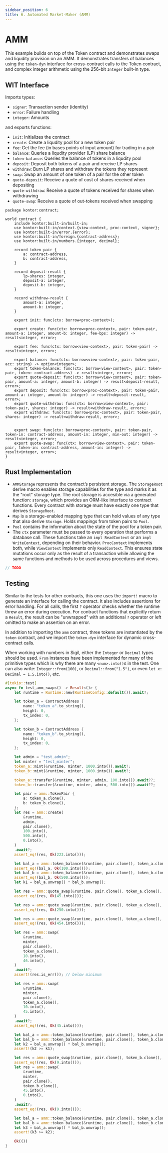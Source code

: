 ```yaml
---
sidebar_position: 6
title: 6. Automated Market-Maker (AMM)
---
```


# AMM
This example builds on top of the Token contract and demonstrates swaps and liqudity provision on an AMM. It demonstrates transfers of balances using the `token-dyn` interface for cross-contract calls to the Token contract, and complex integer arithmetic using the 256-bit `Integer` built-in type.

## WIT Interface
Imports types:
- `signer`: Transaction sender (identity)
- `error`: Failure handling
- `integer`: Amounts

and exports functions:
- `init`: Initializes the contract
- `create`: Create a liqudity pool for a new token pair
- `fee`: Get the fee (in bases points of input amount) for trading in a pair
- `balance`: Queries a liqudity provider (LP) share balance
- `token-balance`: Queries the balance of tokens in a liqudity pool
- `deposit`: Deposit both tokens of a pair and receive LP shares
- `withdraw`: Burn LP shares and withdraw the tokens they represent
- `swap`: Swap an amount of one token of a pair for the other token
- `quote-deposit`: Receive a quote of cost of shares received when depositing
- `quote-withdraw`: Receive a quote of tokens received for shares when withdrawing
- `quote-swap`: Receive a quote of out-tokens received when swapping

```wit
package kontor:contract;

world contract {
    include kontor:built-in/built-in;
    use kontor:built-in/context.{view-context, proc-context, signer};
    use kontor:built-in/error.{error};
    use kontor:built-in/foreign.{contract-address};
    use kontor:built-in/numbers.{integer, decimal};

	record token-pair {
		a: contract-address,
		b: contract-address,
	}

	record deposit-result {
		lp-shares: integer,
		deposit-a: integer,
		deposit-b: integer,
	}

	record withdraw-result {
		amount-a: integer,
		amount-b: integer,
	}

    export init: func(ctx: borrow<proc-context>);

    export create: func(ctx: borrow<proc-context>, pair: token-pair, amount-a: integer, amount-b: integer, fee-bps: integer) -> result<integer, error>;

	export fee: func(ctx: borrow<view-context>, pair: token-pair) -> result<integer, error>;

    export balance: func(ctx: borrow<view-context>, pair: token-pair, acc: string) -> option<integer>;
    export token-balance: func(ctx: borrow<view-context>, pair: token-pair, token: contract-address) -> result<integer, error>;
    export quote-deposit: func(ctx: borrow<view-context>, pair: token-pair, amount-a: integer, amount-b: integer) -> result<deposit-result, error>;
    export deposit: func(ctx: borrow<proc-context>, pair: token-pair, amount-a: integer, amount-b: integer) -> result<deposit-result, error>;
    export quote-withdraw: func(ctx: borrow<view-context>, pair: token-pair, shares: integer) -> result<withdraw-result, error>;
    export withdraw: func(ctx: borrow<proc-context>, pair: token-pair, shares: integer) -> result<withdraw-result, error>;


    export swap: func(ctx: borrow<proc-context>, pair: token-pair, token-in: contract-address, amount-in: integer, min-out: integer) -> result<integer, error>;
    export quote-swap: func(ctx: borrow<view-context>, pair: token-pair, token-in: contract-address, amount-in: integer) -> result<integer, error>;
}
```

## Rust Implementation
- `AMMStorage` represents the contract’s persistent storage. The `StorageRoot` derive macro enables storage capabilities for the type and marks it as the "root" storage type. The root storage is accesible via a generated function: `storage`, which provides an ORM-like interface to contract functions. Every contract with storage must have exactly one type that derives `StorageRoot`.
- `Map` is a storage-enabled mapping type that can hold values of any type that also derive `Storage`. Holds mappings from token pairs to `Pool`.
- `Pool` contains the information about the state of the pool for a token pair.
- The `ctx` parameter must be passed to every operation that performs a database call. These functions take an `impl ReadContext` or an `impl WriteContext`, depending on their behavior. `ProcContext` implements both, while `ViewContext` implements only `ReadContext`. This ensures state mutations occur only as the result of a transaction while allowing the same functions and methods to be used across procedures and views.

```rust
// TODO
```

## Testing
Similar to the tests for other contracts, this one uses the `import!` macro to generate an interface for calling the contract. It also includes assertions for error handling. For all calls, the first `?` operator checks whether the runtime threw an error during execution. For contract functions that explicitly return a `Result`, the result can be "unwrapped" with an additional `?` operator or left omitted to make an assertion on an error.

In addition to importing the `amm` contract, three tokens are instantiated by the `token` contract, and we import the `token-dyn` interface for dynamic cross-contract calls.

When working with numbers in Sigil, either the `Integer` or `Decimal` types should be used. `From` instances have been implemented for many of the primitive types which is why there are many `<num>.into()`s in the test. One can also write: `Integer::from(100)`, or `Decimal::from("1.5")`, or even `let x: Decimal = 1.5.into()`, etc.

```rust
#[tokio::test]
async fn test_amm_swaps() -> Result<()> {
    let runtime = Runtime::new(RuntimeConfig::default()).await?;

    let token_a = ContractAddress {
        name: "token_a".to_string(),
        height: 0,
        tx_index: 0,
    };

    let token_b = ContractAddress {
        name: "token_b".to_string(),
        height: 0,
        tx_index: 0,
    };

    let admin = "test_admin";
    let minter = "test_minter";
    token_a::mint(&runtime, minter, 1000.into()).await?;
    token_b::mint(&runtime, minter, 1000.into()).await?;

    token_a::transfer(&runtime, minter, admin, 100.into()).await??;
    token_b::transfer(&runtime, minter, admin, 500.into()).await??;

    let pair = amm::TokenPair {
        a: token_a.clone(),
        b: token_b.clone(),
    };
    let res = amm::create(
        &runtime,
        admin,
        pair.clone(),
        100.into(),
        500.into(),
        0.into(),
    )
    .await?;
    assert_eq!(res, Ok(223.into()));

    let bal_a = amm::token_balance(&runtime, pair.clone(), token_a.clone()).await?;
    assert_eq!(bal_a, Ok(100.into()));
    let bal_b = amm::token_balance(&runtime, pair.clone(), token_b.clone()).await?;
    assert_eq!(bal_b, Ok(500.into()));
    let k1 = bal_a.unwrap() * bal_b.unwrap();

    let res = amm::quote_swap(&runtime, pair.clone(), token_a.clone(), 10.into()).await?;
    assert_eq!(res, Ok(45.into()));

    let res = amm::quote_swap(&runtime, pair.clone(), token_a.clone(), 100.into()).await?;
    assert_eq!(res, Ok(250.into()));

    let res = amm::quote_swap(&runtime, pair.clone(), token_a.clone(), 1000.into()).await?;
    assert_eq!(res, Ok(454.into()));

    let res = amm::swap(
        &runtime,
        minter,
        pair.clone(),
        token_a.clone(),
        10.into(),
        46.into(),
    )
    .await?;
    assert!(res.is_err()); // below minimum

    let res = amm::swap(
        &runtime,
        minter,
        pair.clone(),
        token_a.clone(),
        10.into(),
        45.into(),
    )
    .await?;
    assert_eq!(res, Ok(45.into()));

    let bal_a = amm::token_balance(&runtime, pair.clone(), token_a.clone()).await?;
    let bal_b = amm::token_balance(&runtime, pair.clone(), token_b.clone()).await?;
    let k2 = bal_a.unwrap() * bal_b.unwrap();
    assert!(k2 >= k1);

    let res = amm::quote_swap(&runtime, pair.clone(), token_b.clone(), 45.into()).await?;
    assert_eq!(res, Ok(9.into()));
    let res = amm::swap(
        &runtime,
        minter,
        pair.clone(),
        token_b.clone(),
        45.into(),
        0.into(),
    )
    .await?;
    assert_eq!(res, Ok(9.into()));

    let bal_a = amm::token_balance(&runtime, pair.clone(), token_a.clone()).await?;
    let bal_b = amm::token_balance(&runtime, pair.clone(), token_b.clone()).await?;
    let k3 = bal_a.unwrap() * bal_b.unwrap();
    assert!(k3 >= k2);

    Ok(())
}
```
